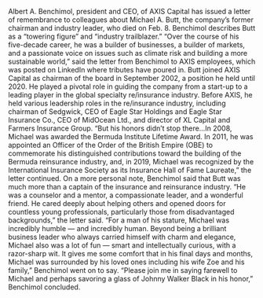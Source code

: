 Albert A. Benchimol, president and CEO, of AXIS Capital has issued a letter of remembrance to colleagues about Michael A. Butt, the company’s former chairman and industry leader, who died on Feb. 8.
Benchimol describes Butt as a “towering figure” and “industry trailblazer.”
“Over the course of his five-decade career, he was a builder of businesses, a builder of markets, and a passionate voice on issues such as climate risk and building a more sustainable world,” said the letter from Benchimol to AXIS employees, which was posted on LinkedIn where tributes have poured in.
Butt joined AXIS Capital as chairman of the board in September 2002, a position he held until 2020. He played a pivotal role in guiding the company from a start-up to a leading player in the global specialty re/insurance industry. Before AXIS, he held various leadership roles in the re/insurance industry, including chairman of Sedgwick, CEO of Eagle Star Holdings and Eagle Star Insurance Co., CEO of MidOcean Ltd., and director of XL Capital and Farmers Insurance Group.
“But his honors didn’t stop there…In 2008, Michael was awarded the Bermuda Institute Lifetime Award. In 2011, he was appointed an Officer of the Order of the British Empire (OBE) to commemorate his distinguished contributions toward the building of the Bermuda reinsurance industry, and, in 2019, Michael was recognized by the International Insurance Society as its Insurance Hall of Fame Laureate,” the letter continued.
On a more personal note, Benchimol said that Butt was much more than a captain of the insurance and reinsurance industry.
“He was a counselor and a mentor, a compassionate leader, and a wonderful friend. He cared deeply about helping others and opened doors for countless young professionals, particularly those from disadvantaged backgrounds,” the letter said.
“For a man of his stature, Michael was incredibly humble — and incredibly human. Beyond being a brilliant business leader who always carried himself with charm and elegance, Michael also was a lot of fun — smart and intellectually curious, with a razor-sharp wit. It gives me some comfort that in his final days and months, Michael was surrounded by his loved ones including his wife Zoe and his family,” Benchimol went on to say.
“Please join me in saying farewell to Michael and perhaps savoring a glass of Johnny Walker Black in his honor,” Benchimol concluded.